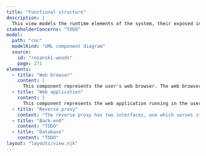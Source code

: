 ```yaml
---
title: "Functional structure"
description: |
  This view models the runtime elements of the system, their exposed interfaces, and connectors between them. Each element has a set of well-defined responsibilities.
stakeholderConcerns: "TODO"
model:
  path: "cnc"
  modelKind: "UML component diagram"
  source:
    id: "rozanski-woods"
    page: 271
elements:
  - title: "Web browser"
    content: |
      This component represents the user's web browser. The web browser sends HTTP request to the reverse proxy to request static pages for rendering the web application.
  - title: "Web application"
    content: |
      This component represents the web application running in the user's browser, and is hence nested inside the browser component. The web application sends API requests to the reverse proxy.
  - title: "Reverse proxy"
    content: "The reverse proxy has two interfaces, one which serves static pages when queried, and one which handles API requests. When queried on the latter interface, the request is simply forwarded to the back-end."
  - title: "Back-end"
    content: "TODO"
  - title: "Database"
    content: "TODO"
layout: "layouts/view.njk"
---
```

